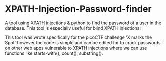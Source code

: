 # XPATH-Injection-Password-finder
A tool using XPATH injections &amp; python to find the password of a user in the database. 
This tool is especially useful for blind XPATH injections!

This tool was wrote specifically for the picoCTF challenge 'X marks the Spot' however the code is simple and can be edited for 
to crack passwords on other web apps vulnerable to XPATH injections where we can use functions like starts-with(), count(), substring().
